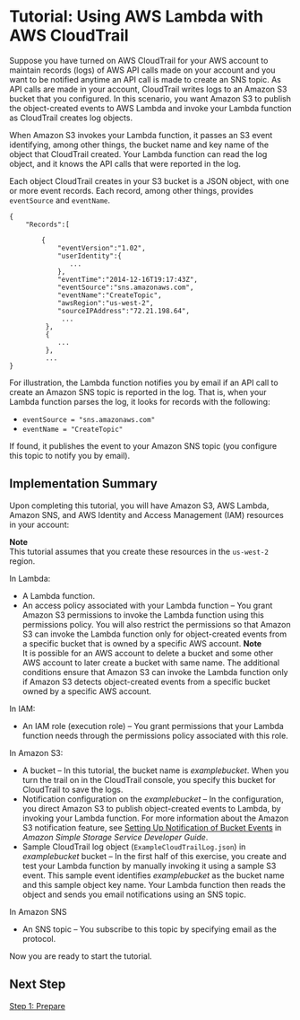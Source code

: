 # Tutorial: Using AWS Lambda with AWS CloudTrail<a name="with-cloudtrail-example"></a>

Suppose you have turned on AWS CloudTrail for your AWS account to maintain records \(logs\) of AWS API calls made on your account and you want to be notified anytime an API call is made to create an SNS topic\. As API calls are made in your account, CloudTrail writes logs to an Amazon S3 bucket that you configured\. In this scenario, you want Amazon S3 to publish the object\-created events to AWS Lambda and invoke your Lambda function as CloudTrail creates log objects\. 

When Amazon S3 invokes your Lambda function, it passes an S3 event identifying, among other things, the bucket name and key name of the object that CloudTrail created\. Your Lambda function can read the log object, and it knows the API calls that were reported in the log\.

Each object CloudTrail creates in your S3 bucket is a JSON object, with one or more event records\. Each record, among other things, provides `eventSource` and `eventName`\. 

```
{
    "Records":[
 
        {
            "eventVersion":"1.02",
            "userIdentity":{
               ...
            },
            "eventTime":"2014-12-16T19:17:43Z",
            "eventSource":"sns.amazonaws.com", 
            "eventName":"CreateTopic",
            "awsRegion":"us-west-2",
            "sourceIPAddress":"72.21.198.64",
             ...
         },
         {
            ...
         },
         ...
}
```

For illustration, the Lambda function notifies you by email if an API call to create an Amazon SNS topic is reported in the log\. That is, when your Lambda function parses the log, it looks for records with the following:
+ `eventSource = "sns.amazonaws.com"`
+ `eventName = "CreateTopic"`

 If found, it publishes the event to your Amazon SNS topic \(you configure this topic to notify you by email\)\.

## Implementation Summary<a name="with-cloudtrail-example-impl-summary"></a>

Upon completing this tutorial, you will have Amazon S3, AWS Lambda, Amazon SNS, and AWS Identity and Access Management \(IAM\) resources in your account:

**Note**  
This tutorial assumes that you create these resources in the `us-west-2` region\.

In Lambda:
+ A Lambda function\.
+  An access policy associated with your Lambda function – You grant Amazon S3 permissions to invoke the Lambda function using this permissions policy\. You will also restrict the permissions so that Amazon S3 can invoke the Lambda function only for object\-created events from a specific bucket that is owned by a specific AWS account\. 
**Note**  
 It is possible for an AWS account to delete a bucket and some other AWS account to later create a bucket with same name\. The additional conditions ensure that Amazon S3 can invoke the Lambda function only if Amazon S3 detects object\-created events from a specific bucket owned by a specific AWS account\. 

In IAM:
+  An IAM role \(execution role\) – You grant permissions that your Lambda function needs through the permissions policy associated with this role\. 

In Amazon S3:
+ A bucket – In this tutorial, the bucket name is *examplebucket*\. When you turn the trail on in the CloudTrail console, you specify this bucket for CloudTrail to save the logs\. 
+ Notification configuration on the *examplebucket* – In the configuration, you direct Amazon S3 to publish object\-created events to Lambda, by invoking your Lambda function\. For more information about the Amazon S3 notification feature, see [Setting Up Notification of Bucket Events](http://docs.aws.amazon.com/AmazonS3/latest/dev/NotificationHowTo.html) in *Amazon Simple Storage Service Developer Guide*\.
+ Sample CloudTrail log object \(`ExampleCloudTrailLog.json`\) in *examplebucket* bucket – In the first half of this exercise, you create and test your Lambda function by manually invoking it using a sample S3 event\. This sample event identifies *examplebucket* as the bucket name and this sample object key name\. Your Lambda function then reads the object and sends you email notifications using an SNS topic\. 

In Amazon SNS
+ An SNS topic – You subscribe to this topic by specifying email as the protocol\.

Now you are ready to start the tutorial\. 

## Next Step<a name="with-cloudtrail-example-impl-summary-next-step"></a>

[Step 1: Prepare](with-cloudtrail-example-prepare.md)